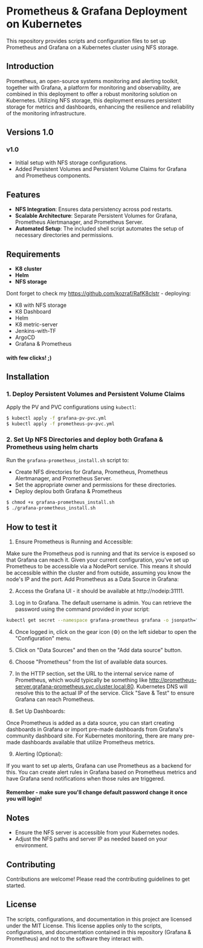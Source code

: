 
# Prometheus & Grafana Deployment on Kubernetes

This repository provides scripts and configuration files to set up Prometheus and Grafana on a Kubernetes cluster using NFS storage.

## Introduction

Prometheus, an open-source systems monitoring and alerting toolkit, together with Grafana, a platform for monitoring and observability, are combined in this deployment to offer a robust monitoring solution on Kubernetes. Utilizing NFS storage, this deployment ensures persistent storage for metrics and dashboards, enhancing the resilience and reliability of the monitoring infrastructure.

## Versions 1.0
### v1.0
- Initial setup with NFS storage configurations.
- Added Persistent Volumes and Persistent Volume Claims for Grafana and Prometheus components.

## Features

- **NFS Integration**: Ensures data persistency across pod restarts.
- **Scalable Architecture**: Separate Persistent Volumes for Grafana, Prometheus Alertmanager, and Prometheus Server.
- **Automated Setup**: The included shell script automates the setup of necessary directories and permissions.

## Requirements 

- **K8 cluster**
- **Helm**
- **NFS storage**

Dont forget to check my https://github.com/kozraf/RafK8clstr - deploying:
- K8 with NFS storage
- K8 Dashboard
- Helm
- K8 metric-server
- Jenkins-with-TF
- ArgoCD
- Grafana & Prometheus
#### with few clicks! ;)

## Installation

### 1. Deploy Persistent Volumes and Persistent Volume Claims

Apply the PV and PVC configurations using `kubectl`:

```bash
$ kubectl apply -f grafana-pv-pvc.yml
$ kubectl apply -f prometheus-pv-pvc.yml
```

### 2. Set Up NFS Directories and deploy both Grafana & Prometheus using helm charts 

Run the `grafana-prometheus_install.sh` script to:
- Create NFS directories for Grafana, Prometheus, Prometheus Alertmanager, and Prometheus Server.
- Set the appropriate owner and permissions for these directories.
- Deploy deplou both Grafana & Prometheus

```bash
$ chmod +x grafana-prometheus_install.sh
$ ./grafana-prometheus_install.sh
```

## How to test it

1. Ensure Prometheus is Running and Accessible:

Make sure the Prometheus pod is running and that its service is exposed so that Grafana can reach it. Given your current configuration, you've set up Prometheus to be accessible via a NodePort service. This means it should be accessible within the cluster and from outside, assuming you know the node's IP and the port.
Add Prometheus as a Data Source in Grafana:

2. Access the Grafana UI - it should be available at http://nodeip:31111.

3. Log in to Grafana. The default username is admin. You can retrieve the password using the command provided in your script:

```bash
kubectl get secret --namespace grafana-prometheus grafana -o jsonpath="{.data.admin-password}" | base64 --decode ; echo
```
4. Once logged in, click on the gear icon (⚙️) on the left sidebar to open the "Configuration" menu.
5. Click on "Data Sources" and then on the "Add data source" button.
6. Choose "Prometheus" from the list of available data sources.
7. In the HTTP section, set the URL to the internal service name of Prometheus, which would typically be something like http://prometheus-server.grafana-prometheus.svc.cluster.local:80. 
Kubernetes DNS will resolve this to the actual IP of the service.
Click "Save & Test" to ensure Grafana can reach Prometheus.

8. Set Up Dashboards:

Once Prometheus is added as a data source, you can start creating dashboards in Grafana or import pre-made dashboards from Grafana's community dashboard site.
For Kubernetes monitoring, there are many pre-made dashboards available that utilize Prometheus metrics.

9. Alerting (Optional):

If you want to set up alerts, Grafana can use Prometheus as a backend for this. You can create alert rules in Grafana based on Prometheus metrics and have Grafana send notifications when those rules are triggered.

#### Remember - make sure you'll change default password change it once you will login!

## Notes

- Ensure the NFS server is accessible from your Kubernetes nodes.
- Adjust the NFS paths and server IP as needed based on your environment.

## Contributing

Contributions are welcome! Please read the contributing guidelines to get started.

## License

The scripts, configurations, and documentation in this project are licensed under the MIT License. This license applies only to the scripts, configurations, and documentation contained in this repository (Grafana & Prometheus) and not to the software they interact with. 